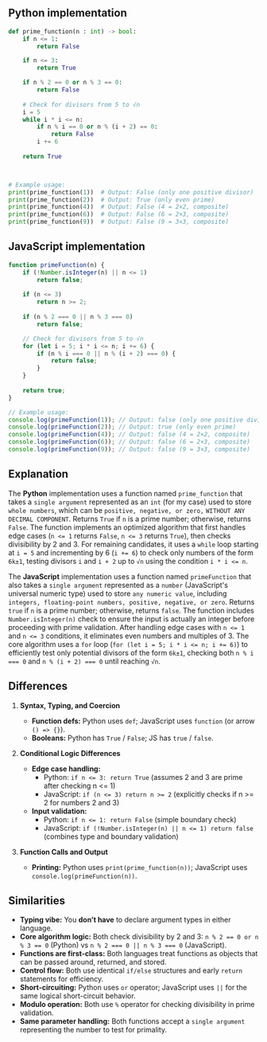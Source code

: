 ## Python implementation

```python
def prime_function(n : int) -> bool:
    if n <= 1:
        return False

    if n <= 3:
        return True

    if n % 2 == 0 or n % 3 == 0:
        return False
    
    # Check for divisors from 5 to √n
    i = 5
    while i * i <= n:
        if n % i == 0 or n % (i + 2) == 0:
            return False
        i += 6
    
    return True



# Example usage:
print(prime_function(1))  # Output: False (only one positive divisor)
print(prime_function(2))  # Output: True (only even prime)
print(prime_function(4))  # Output: False (4 = 2×2, composite)
print(prime_function(6))  # Output: False (6 = 2×3, composite)
print(prime_function(9))  # Output: False (9 = 3×3, composite) 
```

## JavaScript implementation

```javascript
function primeFunction(n) {
    if (!Number.isInteger(n) || n <= 1) 
        return false;
   
    if (n <= 3) 
        return n >= 2;              
    
    if (n % 2 === 0 || n % 3 === 0) 
        return false;

    // Check for divisors from 5 to √n
    for (let i = 5; i * i <= n; i += 6) {
        if (n % i === 0 || n % (i + 2) === 0) {
            return false;
        }
    }
    
    return true;
}

// Example usage:
console.log(primeFunction(1)); // Output: false (only one positive divisor)
console.log(primeFunction(2)); // Output: true (only even prime)
console.log(primeFunction(4)); // Output: false (4 = 2×2, composite)
console.log(primeFunction(6)); // Output: false (6 = 2×3, composite)
console.log(primeFunction(9)); // Output: false (9 = 3×3, composite) 
```

## Explanation

The **Python** implementation uses a function named ``prime_function`` that takes a ``single argument`` represented as an ``int`` (for my case) used to store ``whole numbers``, which can be ``positive, negative, or zero,`` ``WITHOUT ANY DECIMAL COMPONENT``. Returns ``True`` if ``n`` is a prime number; otherwise, returns ``False``. The function implements an optimized algorithm that first handles edge cases (``n <= 1`` returns ``False``, ``n <= 3`` returns ``True``), then checks divisibility by 2 and 3. For remaining candidates, it uses a ``while`` loop starting at ``i = 5`` and incrementing by 6 (``i += 6``) to check only numbers of the form ``6k±1``, testing divisors ``i`` and ``i + 2`` up to ``√n`` using the condition ``i * i <= n``.

The **JavaScript** implementation uses a function named ``primeFunction`` that also takes a ``single argument`` represented as a ``number`` (JavaScript's universal numeric type) used to store ``any numeric value``, including ``integers, floating-point numbers, positive, negative, or zero``. Returns ``true`` if ``n`` is a prime number; otherwise, returns ``false``. The function includes ``Number.isInteger(n)`` check to ensure the input is actually an integer before proceeding with prime validation. After handling edge cases with ``n <= 1`` and ``n <= 3`` conditions, it eliminates even numbers and multiples of 3. The core algorithm uses a ``for`` loop (``for (let i = 5; i * i <= n; i += 6)``) to efficiently test only potential divisors of the form ``6k±1``, checking both ``n % i === 0`` and ``n % (i + 2) === 0`` until reaching ``√n``.


 ## Differences
1. **Syntax, Typing, and Coercion**
   - **Function defs:** Python uses `def`; JavaScript uses `function` (or arrow `() => {}`).
   - **Booleans:** Python has `True` / `False`; JS has `true` / `false`.
  

2. **Conditional Logic Differences**
   - **Edge case handling:** 
     - Python: ``if n <= 3: return True`` (assumes 2 and 3 are prime after checking n <= 1)
     - JavaScript: ``if (n <= 3) return n >= 2`` (explicitly checks if n >= 2 for numbers 2 and 3)
   - **Input validation:**
     - Python: ``if n <= 1: return False`` (simple boundary check)
     - JavaScript: ``if (!Number.isInteger(n) || n <= 1) return false`` (combines type and boundary validation)

3. **Function Calls and Output**
   - **Printing:** Python uses ``print(prime_function(n))``; JavaScript uses ``console.log(primeFunction(n))``.


## Similarities

- **Typing vibe:** You **don’t have** to declare argument types in either language.
- **Core algorithm logic:** Both check divisibility by 2 and 3: ``n % 2 == 0 or n % 3 == 0`` (Python) vs ``n % 2 === 0 || n % 3 === 0`` (JavaScript).
- **Functions are first-class:** Both languages treat functions as objects that can be passed around, returned, and stored.
- **Control flow:** Both use identical ``if/else`` structures and early ``return`` statements for efficiency.
- **Short-circuiting:** Python uses ``or`` operator; JavaScript uses ``||`` for the same logical short-circuit behavior.
- **Modulo operation:** Both use ``%`` operator for checking divisibility in prime validation.
- **Same parameter handling:** Both functions accept a ``single argument`` representing the number to test for primality.

